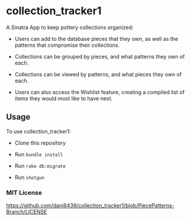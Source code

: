 # collection_tracker1
A Sinatra App to keep pottery collections organized:

* Users can add to the database pieces that they own, as well as the patterns that compromise their collections.

* Collections can be grouped by pieces, and what patterns they own of each.

* Collections can be viewed by patterns, and what pieces they own of each.

* Users can also access the Wishlist feature, creating a compiled list of items they would most like to have next.

## Usage ##

To use collection_tracker1:

* Clone this repository

* Run `bundle install`

* Run `rake db:migrate`

* Run `shotgun`

### MIT License ###

https://github.com/dani8439/collection_tracker1/blob/PiecePatterns-Branch/LICENSE
